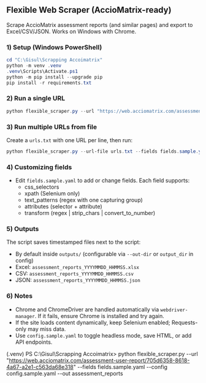 ## Flexible Web Scraper (AccioMatrix-ready)

Scrape AccioMatrix assessment reports (and similar pages) and export to Excel/CSV/JSON. Works on Windows with Chrome.

### 1) Setup (Windows PowerShell)

```powershell
cd "C:\Gisul\Scrapping Accoimatrix"
python -m venv .venv
.venv\Scripts\Activate.ps1
python -m pip install --upgrade pip
pip install -r requirements.txt
```

### 2) Run a single URL

```powershell
python flexible_scraper.py --url "https://web.acciomatrix.com/assessment-user-report/705d6358-8618-4a67-a2e1-c563da68e318" --fields fields.sample.yaml --config config.sample.yaml --out assessment_reports --out-dir outputs
```

### 3) Run multiple URLs from file

Create a `urls.txt` with one URL per line, then run:

```powershell
python flexible_scraper.py --url-file urls.txt --fields fields.sample.yaml --config config.sample.yaml --out assessment_reports --out-dir outputs
```

### 4) Customizing fields

- Edit `fields.sample.yaml` to add or change fields. Each field supports:
  - css_selectors
  - xpath (Selenium only)
  - text_patterns (regex with one capturing group)
  - attributes (selector + attribute)
  - transform (regex | strip_chars | convert_to_number)

### 5) Outputs

The script saves timestamped files next to the script:

- By default inside `outputs/` (configurable via `--out-dir` or `output_dir` in config)
- Excel: `assessment_reports_YYYYMMDD_HHMMSS.xlsx`
- CSV: `assessment_reports_YYYYMMDD_HHMMSS.csv`
- JSON: `assessment_reports_YYYYMMDD_HHMMSS.json`

### 6) Notes

- Chrome and ChromeDriver are handled automatically via `webdriver-manager`. If it fails, ensure Chrome is installed and try again.
- If the site loads content dynamically, keep Selenium enabled; Requests-only may miss data.
- Use `config.sample.yaml` to toggle headless mode, save HTML, or add API endpoints.

(.venv) PS C:\Gisul\Scrapping Accoimatrix> python flexible_scraper.py --url "https://web.acciomatrix.com/assessment-user-report/705d6358-8618-4a67-a2e1-c563da68e318" --fields fields.sample.yaml --config config.sample.yaml --out assessment_reports

